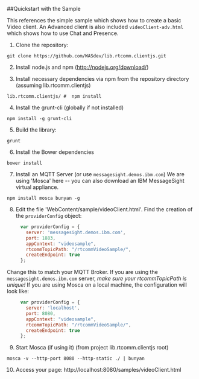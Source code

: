 ##Quickstart with the Sample

This references the simple sample which shows how to create a basic Video client.  An Advanced client is also included `videoClient-adv.html` which shows how to use Chat and Presence.

1.  Clone the repository:  
  ```
  git clone https://github.com/WASdev/lib.rtcomm.clientjs.git
  ```
2.  Install node.js and npm (http://nodejs.org/download/)

3.  Install necessary dependencies via npm from the repository directory (assuming lib.rtcomm.clientjs)
  ```
  lib.rtcomm.clientjs/ #  npm install
  ```
4.  Install the grunt-cli (globally if not installed)
  ```
  npm install -g grunt-cli
  ```
5.  Build the library:
  ```
  grunt
  ```
6. Install the Bower dependencies
  ```
  bower install
  ```
7. Install an MQTT Server (or use `messagesight.demos.ibm.com`)
We are using 'Mosca' here -- you can also download an IBM MessageSight virtual appliance.
  ```
  npm install mosca bunyan -g
  ```
8. Edit the file 'WebContent/sample/videoClient.html'.  Find the creation of the `providerConfig` object:

  ```javascript
       var providerConfig = {
         server: 'messagesight.demos.ibm.com',
         port: 1883,
         appContext: "videosample",
         rtcommTopicPath: "/rtcommVideoSample/",
         createEndpoint: true
       };
  ```
Change this to match your MQTT Broker.  If you are using the `messagesight.demos.ibm.com` server, *make sure your rtcommTopicPath is unique!*
If you are using Mosca on a local machine, the configuration will look like:

  ```javascript
       var providerConfig = {
         server: 'localhost',
         port: 8080,
         appContext: "videosample",
         rtcommTopicPath: "/rtcommVideoSample/",
         createEndpoint: true
       };
  ```
9.  Start Mosca (if using it) (from project lib.rtcomm.clientjs root)

  ```
  mosca -v --http-port 8080 --http-static ./ | bunyan
  ```

10.  Access your page:  http://localhost:8080/samples/videoClient.html
